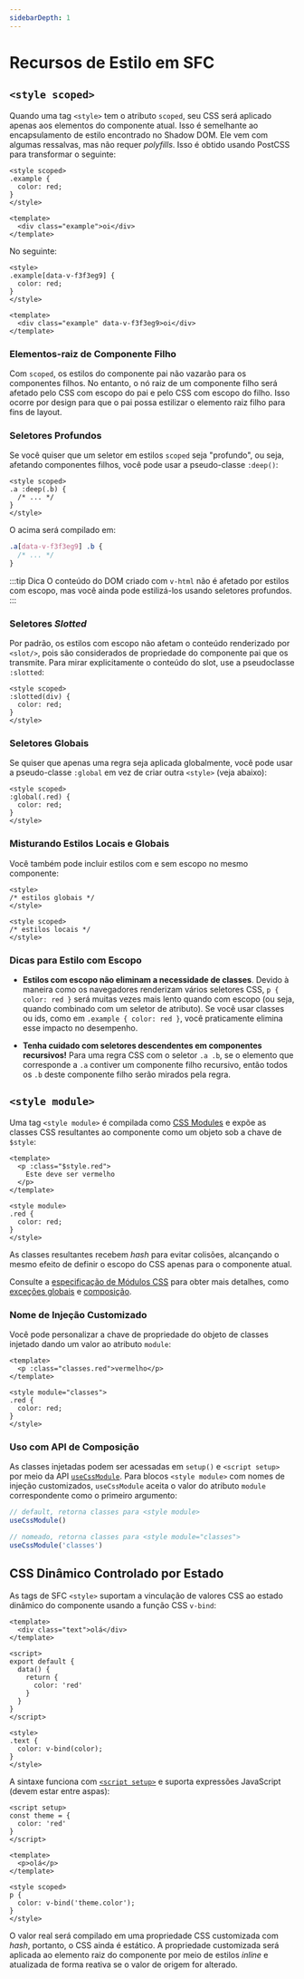 ```yaml
---
sidebarDepth: 1
---
```


# Recursos de Estilo em SFC

## `<style scoped>`

Quando uma tag `<style>` tem o atributo `scoped`, seu CSS será aplicado apenas aos elementos do componente atual. Isso é semelhante ao encapsulamento de estilo encontrado no Shadow DOM. Ele vem com algumas ressalvas, mas não requer _polyfills_. Isso é obtido usando PostCSS para transformar o seguinte:

```vue
<style scoped>
.example {
  color: red;
}
</style>

<template>
  <div class="example">oi</div>
</template>
```

No seguinte:

```vue
<style>
.example[data-v-f3f3eg9] {
  color: red;
}
</style>

<template>
  <div class="example" data-v-f3f3eg9>oi</div>
</template>
```

### Elementos-raiz de Componente Filho

Com `scoped`, os estilos do componente pai não vazarão para os componentes filhos. No entanto, o nó raiz de um componente filho será afetado pelo CSS com escopo do pai e pelo CSS com escopo do filho. Isso ocorre por design para que o pai possa estilizar o elemento raiz filho para fins de layout.

### Seletores Profundos

Se você quiser que um seletor em estilos `scoped` seja "profundo", ou seja, afetando componentes filhos, você pode usar a pseudo-classe `:deep()`:

```vue
<style scoped>
.a :deep(.b) {
  /* ... */
}
</style>
```

O acima será compilado em:

```css
.a[data-v-f3f3eg9] .b {
  /* ... */
}
```

:::tip Dica
O conteúdo do DOM criado com `v-html` não é afetado por estilos com escopo, mas você ainda pode estilizá-los usando seletores profundos.
:::

### Seletores _Slotted_

Por padrão, os estilos com escopo não afetam o conteúdo renderizado por `<slot/>`, pois são considerados de propriedade do componente pai que os transmite. Para mirar explicitamente o conteúdo do slot, use a pseudoclasse `:slotted`:

```vue
<style scoped>
:slotted(div) {
  color: red;
}
</style>
```

### Seletores Globais

Se quiser que apenas uma regra seja aplicada globalmente, você pode usar a pseudo-classe `:global` em vez de criar outra `<style>` (veja abaixo):

```vue
<style scoped>
:global(.red) {
  color: red;
}
</style>
```

### Misturando Estilos Locais e Globais

Você também pode incluir estilos com e sem escopo no mesmo componente:

```vue
<style>
/* estilos globais */
</style>

<style scoped>
/* estilos locais */
</style>
```

### Dicas para Estilo com Escopo

- **Estilos com escopo não eliminam a necessidade de classes**. Devido à maneira como os navegadores renderizam vários seletores CSS, `p { color: red }` será muitas vezes mais lento quando com escopo (ou seja, quando combinado com um seletor de atributo). Se você usar classes ou ids, como em `.example { color: red }`, você praticamente elimina esse impacto no desempenho.

- **Tenha cuidado com seletores descendentes em componentes recursivos!** Para uma regra CSS com o seletor `.a .b`, se o elemento que corresponde a `.a` contiver um componente filho recursivo, então todos os `.b` deste componente filho serão mirados pela regra.

## `<style module>`

Uma tag `<style module>` é compilada como [CSS Modules](https://github.com/css-modules/css-modules) e expõe as classes CSS resultantes ao componente como um objeto sob a chave de `$style`:

```vue
<template>
  <p :class="$style.red">
    Este deve ser vermelho
  </p>
</template>

<style module>
.red {
  color: red;
}
</style>
```

As classes resultantes recebem _hash_ para evitar colisões, alcançando o mesmo efeito de definir o escopo do CSS apenas para o componente atual.

Consulte a [especificação de Módulos CSS](https://github.com/css-modules/css-modules) para obter mais detalhes, como [exceções globais](https://github.com/css-modules/css-modules#exceptions) e [composição](https://github.com/css-modules/css-modules#composition).

### Nome de Injeção Customizado

Você pode personalizar a chave de propriedade do objeto de classes injetado dando um valor ao atributo `module`:

```vue
<template>
  <p :class="classes.red">vermelho</p>
</template>

<style module="classes">
.red {
  color: red;
}
</style>
```

### Uso com API de Composição

As classes injetadas podem ser acessadas em `setup()` e `<script setup>` por meio da API [`useCssModule`](/api/global-api.html#usecssmodule). Para blocos `<style module>` com nomes de injeção customizados, `useCssModule` aceita o valor do atributo `module` correspondente como o primeiro argumento:

```js
// default, retorna classes para <style module>
useCssModule()

// nomeado, retorna classes para <style module="classes">
useCssModule('classes')
```

## CSS Dinâmico Controlado por Estado

As tags de SFC `<style>` suportam a vinculação de valores CSS ao estado dinâmico do componente usando a função CSS `v-bind`:

```vue
<template>
  <div class="text">olá</div>
</template>

<script>
export default {
  data() {
    return {
      color: 'red'
    }
  }
}
</script>

<style>
.text {
  color: v-bind(color);
}
</style>
```

A sintaxe funciona com [`<script setup>`](./sfc-script-setup) e suporta expressões JavaScript (devem estar entre aspas):

```vue
<script setup>
const theme = {
  color: 'red'
}
</script>

<template>
  <p>olá</p>
</template>

<style scoped>
p {
  color: v-bind('theme.color');
}
</style>
```

O valor real será compilado em uma propriedade CSS customizada com _hash_, portanto, o CSS ainda é estático. A propriedade customizada será aplicada ao elemento raiz do componente por meio de estilos _inline_ e atualizada de forma reativa se o valor de origem for alterado.
